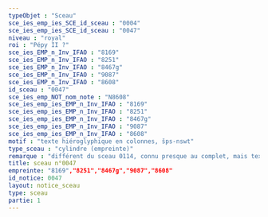 ```yaml
---
typeObjet : "Sceau"
sce_ies_emp_ies_SCE_id_sceau : "0004"
sce_ies_emp_ies_SCE_id_sceau : "0047"
niveau : "royal"
roi : "Pépy II ?"
sce_ies_EMP_n_Inv_IFAO : "8169"
sce_ies_EMP_n_Inv_IFAO : "8251"
sce_ies_EMP_n_Inv_IFAO : "8467g"
sce_ies_EMP_n_Inv_IFAO : "9087"
sce_ies_EMP_n_Inv_IFAO : "8608"
id_sceau : "0047"
sce_ies_emp_NOT_nom_note : "N8608"
sce_ies_emp_ies_EMP_n_Inv_IFAO : "8169"
sce_ies_emp_ies_EMP_n_Inv_IFAO : "8251"
sce_ies_emp_ies_EMP_n_Inv_IFAO : "8467g"
sce_ies_emp_ies_EMP_n_Inv_IFAO : "9087"
sce_ies_emp_ies_EMP_n_Inv_IFAO : "8608"
motif : "texte hiéroglyphique en colonnes, šps-nswt"
type_sceau : "cylindre (empreinte)"
remarque : "différent du sceau 0114, connu presque au complet, mais texte identique ?"
title: sceau n°0047
empreinte: "8169","8251","8467g","9087","8608"
id_notice: 0047
layout: notice_sceau
type: sceau
partie: 1
---
```

